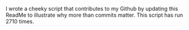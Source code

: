 I wrote a cheeky script that contributes to my Github by updating this ReadMe to illustrate why more than commits matter. This script has run 2710 times.